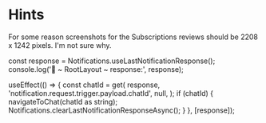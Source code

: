 # Hints

For some reason screenshots for the Subscriptions reviews should be 2208 x 1242 pixels. I'm not sure why.



 const response = Notifications.useLastNotificationResponse();
  console.log('🚀 ~ RootLayout ~ response:', response);

  useEffect(() => {
    const chatId = get(
      response,
      'notification.request.trigger.payload.chatId',
      null,
    );
    if (chatId) {
      navigateToChat(chatId as string);
      Notifications.clearLastNotificationResponseAsync();
    }
  }, [response]);